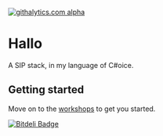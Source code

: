 [![githalytics.com alpha](https://cruel-carlota.pagodabox.com/bb883a6f3400af1697d97d5a0f320a59 "githalytics.com")](http://githalytics.com/Gittermans/Hallo)

Hallo
=====

A SIP stack, in my language of C#oice.

## Getting started

Move on to the [workshops](https://github.com/Gittermans/Hallo/wiki) to get you started.



[![Bitdeli Badge](https://d2weczhvl823v0.cloudfront.net/Gittermans/hallo/trend.png)](https://bitdeli.com/free "Bitdeli Badge")

